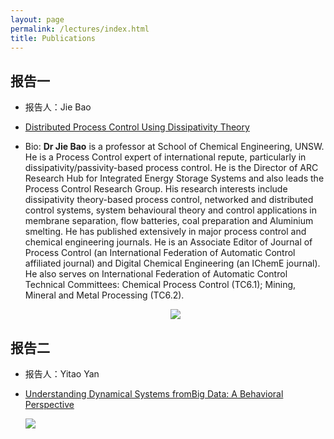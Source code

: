 ```yaml
---
layout: page
permalink: /lectures/index.html
title: Publications
---
```


## 报告一

- 报告人：Jie Bao<br>

- [Distributed Process Control Using Dissipativity Theory](https://lxy.usst.edu.cn/2023/0823/c6729a304218/page.htm)<br>

- Bio: **Dr Jie Bao** is a professor at School of Chemical Engineering, UNSW. He is a Process Control expert of international repute, particularly in dissipativity/passivity-based process control. He is the Director of ARC Research Hub for Integrated Energy Storage Systems and also leads the Process Control Research Group. His research interests include dissipativity theory-based process control, networked and distributed control systems, system behavioural theory and control applications in membrane separation, flow batteries, coal preparation and Aluminium smelting. He has published extensively in major process control and chemical engineering journals. He is an Associate Editor of Journal of Process Control (an International Federation of Automatic Control affiliated journal) and Digital Chemical Engineering (an IChemE journal). He also serves on International Federation of Automatic Control Technical Committees: Chemical Process Control (TC6.1); Mining, Mineral and Metal Processing (TC6.2).

  <div align="center">
  <img src="https://usst222122164.github.io/images/1.jpg">
  </div>

## 报告二

- 报告人：Yitao Yan<br>

- [Understanding Dynamical Systems fromBig Data: A Behavioral Perspective](https://lxy.usst.edu.cn/2023/1229/c6729a314109/page.htm)<br>

  <div>
  <img src="https://usst222122164.github.io/images/lectures/yitaoyan.jpg">
  </div>

<br>
